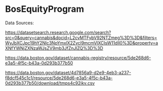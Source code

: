 # BosEquityProgram

Data Sources:

https://datasetsearch.research.google.com/search?src=0&query=cannabis&docid=L2cvMTFybV92NTZmeg%3D%3D&filters=WyJbXCJpc19hY2Nlc3NpYmxlX2Zvcl9mcmVlXCIsW11dIl0%3D&property=aXNfYWNjZXNzaWJsZV9mb3JfZnJlZQ%3D%3D

https://data.boston.gov/dataset/cannabis-registry/resource/5de268d6-e3a5-4f5c-b43a-0d293b377b50

https://data.boston.gov/dataset/4d7856a9-d2e9-4eb3-a237-f8dcf545c1c1/resource/5de268d6-e3a5-4f5c-b43a-0d293b377b50/download/tmps4c92ikv.csv
